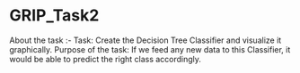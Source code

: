 # GRIP_Task2

About the task :- Task: Create the Decision Tree Classifier and visualize it graphically. Purpose of the task: If we feed any new data to this Classifier, it would be able to predict the right class accordingly.

